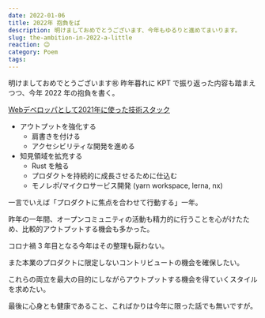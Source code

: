 ```yaml
---
date: 2022-01-06
title: 2022年 抱負をば
description: 明けましておめでとうございます、今年もゆるりと進めてまいります。
slug: the-ambition-in-2022-a-little
reaction: 😉
category: Poem
tags: 
---
```


明けましておめでとうございます㊗️ 昨年暮れに KPT で振り返った内容も踏まえつつ、今年 2022 年の抱負を書く。

[Webデベロッパとして2021年に使った技術スタック](https://webneko.dev/posts/the-web-developer-used-technology-in-2021)

- アウトプットを強化する
    - 肩書きを付ける
    - アクセシビリティな開発を進める
- 知見領域を拡充する
    - Rust を触る
    - プロダクトを持続的に成長させるために仕込む
    - モノレポ/マイクロサービス開発 (yarn workspace, lerna, nx)

一言でいえば「プロダクトに焦点を合わせて行動する」一年。

昨年の一年間、オープンコミュニティの活動も精力的に行うことを心がけたため、比較的アウトプットする機会も多かった。

コロナ禍 3 年目となる今年はその整理も厭わない。

また本業のプロダクトに限定しないコントリビュートの機会を確保したい。

これらの両立を最大の目的にしながらアウトプットする機会を得ていくスタイルを求めたい。

最後に心身とも健康であること、こればかりは今年に限った話でも無いですが。
